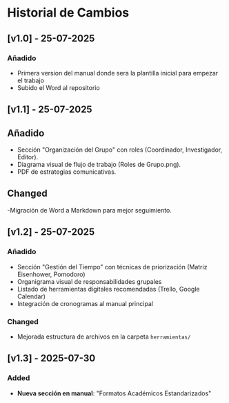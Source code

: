 # Historial de Cambios

## [v1.0] - 25-07-2025
### Añadido
- Primera version del manual donde sera la plantilla inicial para empezar el trabajo
- Subido el Word al repositorio

## [v1.1] - 25-07-2025

## Añadido
- Sección "Organización del Grupo" con roles (Coordinador, Investigador, Editor).
- Diagrama visual de flujo de trabajo (Roles de Grupo.png).
- PDF de estrategias comunicativas.

## Changed
-Migración de Word a Markdown para mejor seguimiento.



## [v1.2] - 25-07-2025

### Añadido
- Sección "Gestión del Tiempo" con técnicas de priorización (Matriz Eisenhower, Pomodoro)
- Organigrama visual de responsabilidades grupales
- Listado de herramientas digitales recomendadas (Trello, Google Calendar)
- Integración de cronogramas al manual principal

### Changed
- Mejorada estructura de archivos en la carpeta `herramientas/`

## [v1.3] - 2025-07-30

### Added
- **Nueva sección en manual**: "Formatos Académicos Estandarizados"
